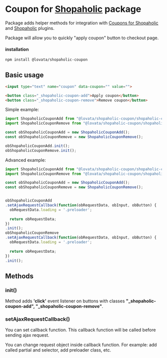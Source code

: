 # Coupon for [Shopaholic](https://octobercms.com/plugin/lovata-shopaholic) package

Package adds helper methods for integration with [Coupons for Shopaholic](https://octobercms.com/plugin/lovata-couponsshopaholic)
and [Shopaholic](https://octobercms.com/plugin/lovata-shopaholic) plugins.

Package will allow you to quickly "apply coupon" button to checkout page.

#### installation

```bash
npm install @lovata/shopaholic-coupon
```

## Basic usage

```html
<input type="text" name="coupon" data-coupon="" value="">

<button class="_shopaholic-coupon-add">Apply coupon</button>
<button class="_shopaholic-coupon-remove">Remove coupon</button>
```

Simple example:
```javascript
import ShopaholicCouponAdd from "@lovata/shopaholic-coupon/shopaholic-coupon-add";
import ShopaholicCouponRemove from "@lovata/shopaholic-coupon/shopaholic-coupon-remove";

const obShopaholicCouponAdd = new ShopaholicCouponAdd();
const obShopaholicCouponRemove = new ShopaholicCouponRemove();

obShopaholicCouponAdd.init();
obShopaholicCouponRemove.init();
```

Advanced example:
```javascript
import ShopaholicCouponAdd from "@lovata/shopaholic-coupon/shopaholic-coupon-add";
import ShopaholicCouponRemove from "@lovata/shopaholic-coupon/shopaholic-coupon-remove";

const obShopaholicCouponAdd = new ShopaholicCouponAdd();
const obShopaholicCouponRemove = new ShopaholicCouponRemove();


obShopaholicCouponAdd
.setAjaxRequestCallback(function(obRequestData, obInput, obButton) {
  obRequestData.loading = '.preloader';
  
  return obRequestData;
})
.init();
obShopaholicCouponRemove
.setAjaxRequestCallback(function(obRequestData, obInput, obButton) {
  obRequestData.loading = '.preloader';
  
  return obRequestData;
})
.init();
```

## Methods

### init()

Method adds **'click'** event listener on buttons with classes **"_shopaholic-coupon-add", "_shopaholic-coupon-remove"**.

### setAjaxRequestCallback()

You can set callback function. This callback function will be called before sending ajax request.

You can change request object inside callback function. For example: add called partial and selector, add preloader class, etc.
